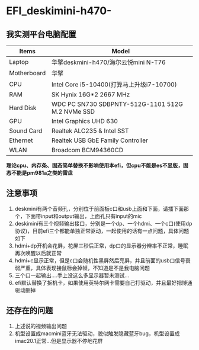 # EFI_deskimini-h470-
## 我实测平台电脑配置
| Items       | Model               |
| ----------- | ------------------- |
| Laptop      | 华擎deskmini-h470/海尔云悦mini N-T76 |
| Motherboard | 华擎|
| CPU         | Intel Core i5-10400(打算马上升级i7-10700) |
| RAM         | SK Hynix 16G*2 2667 MHz |
| Hard Disk   | WDC PC SN730 SDBPNTY-512G-1101 512G M.2 NVMe SSD |
| GPU         | Intel Graphics UHD 630 |
| Sound Card  | Realtek ALC235 & Intel SST |
| Ethernet    | Realtek USB GbE Family Controller |
| WLAN        | Broadcom BCM94360CD |
**理论cpu、内存条、固态简单替换不影响使用本efi，但cpu不能是es不显版，固态不能是pm981a之类的雷盘**

## 注意事项
1. deskmini有两个音频孔，分别位于前面板c口和usb上面和下面，请插下面那个，下面带input和output输出，上面孔只有input的mic
2. deskimini有三个视频输出接口，分别是一个dp、一个hdmi、一个c口(使用dp协议)，目前efi三个都能单独正常驱动，一起使用的话有一点问题，具体问题如下
  1. hdmi+dp开机会花屏，花屏三秒后正常，dp口的显示器分辨率不正常，睡眠再次唤醒以后就正常
  2. hdmi+c显示正常，但是c口会随机性黑屏然后亮屏，并且前面的usb口信号衰弱严重，具体表现接鼠标会掉帧，不知道是不是我电脑问题
  3. 三个口一起输出....手上没这么多显示器暂未测试...
3. efi默认替换了拆机卡，如果使用英特尔网卡需要自己打驱动，并且最好把博通驱动删掉

## 还存在的问题
1. 上述说的视频输出问题
2. 机型设置成macmini蓝牙无法驱动，貌似触发隐藏蓝牙bug，机型设置成imac20.1正常...但是显示器不停地花屏
  
